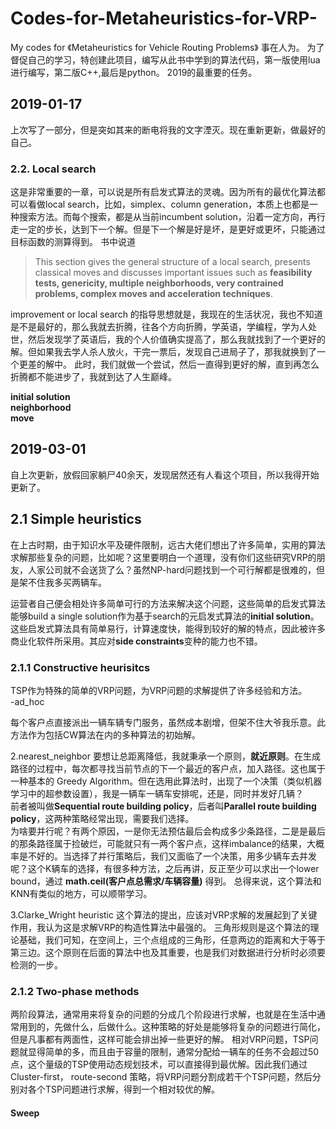 # Codes-for-Metaheuristics-for-VRP-
My codes for 《Metaheuristics for Vehicle Routing Problems》
事在人为。
为了督促自己的学习，特创建此项目，编写从此书中学到的算法代码，第一版使用lua进行编写，第二版C++,最后是python。
2019的最重要的任务。

## 2019-01-17
上次写了一部分，但是突如其来的断电将我的文字湮灭。现在重新更新，做最好的自己。


### 2.2. Local search
这是非常重要的一章，可以说是所有启发式算法的灵魂。因为所有的最优化算法都可以看做local search，比如，simplex、column generation，本质上也都是一种搜索方法。而每个搜索，都是从当前incumbent solution，沿着一定方向，再行走一定的步长，达到下一个解。但是下一个解是好是坏，是更好或更坏，只能通过目标函数的测算得到。
书中说道
> This section gives the general structure of a local search, presents classical moves and discusses important issues such as **feasibility tests, genericity, multiple neighborhoods, very contrained problems, complex moves and acceleration techniques**.

improvement or local search 的指导思想就是，我现在的生活状况，我也不知道是不是最好的，那么我就去折腾，往各个方向折腾，学英语，学编程，学为人处世，然后发现学了英语后，我的个人价值确实提高了，那么我就找到了一个更好的解。但如果我去学人杀人放火，干完一票后，发现自己进局子了，那我就换到了一个更差的解中。
此时，我们就做一个尝试，然后一直得到更好的解，直到再怎么折腾都不能进步了，我就到达了人生巅峰。

__initial solution__  
__neighborhood__  
__move__  

## 2019-03-01
自上次更新，放假回家躺尸40余天，发现居然还有人看这个项目，所以我得开始更新了。
## 2.1 Simple heuristics
   在上古时期，由于知识水平及硬件限制，远古大佬们想出了许多简单，实用的算法求解那些复杂的问题，比如呢？这里要明白一个道理，没有你们这些研究VRP的朋友，人家公司就不会送货了么？虽然NP-hard问题找到一个可行解都是很难的，但是架不住我多买两辆车。
    
运营者自己便会相处许多简单可行的方法来解决这个问题，这些简单的启发式算法能够build a single solution作为基于search的元启发式算法的**initial solution**。这些启发式算法具有简单易行，计算速度快，能得到较好的解的特点，因此被许多商业化软件所采用。其应对**side constraints**变种的能力也不错。
### 2.1.1 Constructive heurisitcs
  TSP作为特殊的简单的VRP问题，为VRP问题的求解提供了许多经验和方法。  
-ad_hoc

每个客户点直接派出一辆车辆专门服务，虽然成本剧增，但架不住大爷我乐意。此方法作为包括CW算法在内的多种算法的初始解。

2.nearest_neighbor
  要想让总距离降低，我就秉承一个原则，__就近原则__。在生成路径的过程中，每次都寻找当前节点的下一个最近的客户点，加入路径。这也属于一种基本的
Greedy Algorithm。但在选用此算法时，出现了一个决策（类似机器学习中的超参数设置），我是一辆车一辆车安排呢，还是，同时并发好几辆？    
前者被叫做**Sequential route building policy**，后者叫**Parallel route building policy**，这两种策略经常出现，需要我们选择。   
  为啥要并行呢？有两个原因，一是你无法预估最后会构成多少条路径，二是是最后的那条路径属于捡破烂，可能就只有一两个客户点，这样imbalance的结果，大概率是不好的。当选择了并行策略后，我们又面临了一个决策，用多少辆车去并发呢？这个K辆车的选择，有很多种方法，之后再讲，反正至少可以求出一个lower bound，通过  __math.ceil(客户点总需求/车辆容量)__ 得到。
  总得来说，这个算法和KNN有类似的地方，可以顺带学习。
  
3.Clarke_Wright heuristic
这个算法的提出，应该对VRP求解的发展起到了关键作用，我认为这是求解VRP的构造性算法中最强的。
三角形规则是这个算法的理论基础，我们可知，在空间上，三个点组成的三角形，任意两边的距离和大于等于第三边。这个原则在后面的算法中也及其重要，也是我们对数据进行分析时必须要检测的一步。

### 2.1.2 Two-phase methods
  两阶段算法，通常用来将复杂的问题的分成几个阶段进行求解，也就是在生活中通常用到的，先做什么，后做什么。这种策略的好处是能够将复杂的问题进行简化，但是凡事都有两面性，这样可能会排出掉一些更好的解。
  相对VRP问题，TSP问题就显得简单的多，而且由于容量的限制，通常分配给一辆车的任务不会超过50点，这个量级的TSP使用动态规划技术，可以直接得到最优解。因此我们通过Cluster-first， route-second 策略，将VRP问题分割成若干个TSP问题，然后分别对各个TSP问题进行求解，得到一个相对较优的解。
#### Sweep





